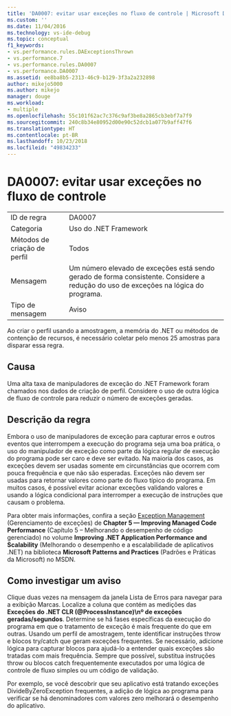 ```yaml
---
title: 'DA0007: evitar usar exceções no fluxo de controle | Microsoft Docs'
ms.custom: ''
ms.date: 11/04/2016
ms.technology: vs-ide-debug
ms.topic: conceptual
f1_keywords:
- vs.performance.rules.DAExceptionsThrown
- vs.performance.7
- vs.performance.rules.DA0007
- vs.performance.DA0007
ms.assetid: ee8ba8b5-2313-46c9-b129-3f3a2a232898
author: mikejo5000
ms.author: mikejo
manager: douge
ms.workload:
- multiple
ms.openlocfilehash: 55c101f62ac7c376c9af3be8a2865cb3ebf7a7f9
ms.sourcegitcommit: 240c8b34e80952d00e90c52dcb1a077b9aff47f6
ms.translationtype: HT
ms.contentlocale: pt-BR
ms.lasthandoff: 10/23/2018
ms.locfileid: "49834233"
---
```

# <a name="da0007-avoid-using-exceptions-for-control-flow"></a>DA0007: evitar usar exceções no fluxo de controle

|||  
|-|-|  
|ID de regra|DA0007|  
|Categoria|Uso do .NET Framework|  
|Métodos de criação de perfil|Todos|  
|Mensagem|Um número elevado de exceções está sendo gerado de forma consistente. Considere a redução do uso de exceções na lógica do programa.|  
|Tipo de mensagem|Aviso|  

 Ao criar o perfil usando a amostragem, a memória do .NET ou métodos de contenção de recursos, é necessário coletar pelo menos 25 amostras para disparar essa regra.  

## <a name="cause"></a>Causa  
 Uma alta taxa de manipuladores de exceção do .NET Framework foram chamados nos dados de criação de perfil. Considere o uso de outra lógica de fluxo de controle para reduzir o número de exceções geradas.  

## <a name="rule-description"></a>Descrição da regra  
 Embora o uso de manipuladores de exceção para capturar erros e outros eventos que interrompem a execução do programa seja uma boa prática, o uso do manipulador de exceção como parte da lógica regular de execução do programa pode ser caro e deve ser evitado. Na maioria dos casos, as exceções devem ser usadas somente em circunstâncias que ocorrem com pouca frequência e que não são esperadas. Exceções não devem ser usadas para retornar valores como parte do fluxo típico do programa. Em muitos casos, é possível evitar acionar exceções validando valores e usando a lógica condicional para interromper a execução de instruções que causam o problema.  

 Para obter mais informações, confira a seção [Exception Management](http://go.microsoft.com/fwlink/?LinkID=177825) (Gerenciamento de exceções) de **Chapter 5 — Improving Managed Code Performance** (Capítulo 5 – Melhorando o desempenho de código gerenciado) no volume **Improving .NET Application Performance and Scalability** (Melhorando o desempenho e a escalabilidade de aplicativos .NET) na biblioteca **Microsoft Patterns and Practices** (Padrões e Práticas da Microsoft) no MSDN.  

## <a name="how-to-investigate-a-warning"></a>Como investigar um aviso  
 Clique duas vezes na mensagem da janela Lista de Erros para navegar para a exibição Marcas. Localize a coluna que contém as medições das **Exceções do .NET CLR (@ProcessInstance)\\nº de exceções geradas/segundos**. Determine se há fases específicas da execução do programa em que o tratamento de exceção é mais frequente do que em outras. Usando um perfil de amostragem, tente identificar instruções throw e blocos try/catch que geram exceções frequentes. Se necessário, adicione lógica para capturar blocos para ajudá-lo a entender quais exceções são tratadas com mais frequência. Sempre que possível, substitua instruções throw ou blocos catch frequentemente executados por uma lógica de controle de fluxo simples ou um código de validação.  

 Por exemplo, se você descobrir que seu aplicativo está tratando exceções DivideByZeroException frequentes, a adição de lógica ao programa para verificar se há denominadores com valores zero melhorará o desempenho do aplicativo.